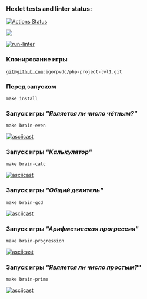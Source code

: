 ### Hexlet tests and linter status:
[![Actions Status](https://github.com/igorpvdc/php-project-lvl1/workflows/hexlet-check/badge.svg)](https://github.com/igorpvdc/php-project-lvl1/actions)

<a href="https://codeclimate.com/github/igorpvdc/php-project-lvl1/maintainability"><img src="https://api.codeclimate.com/v1/badges/e3fa221100adc6d0837d/maintainability" /></a>

[![run-linter](https://github.com/igorpvdc/php-project-lvl1/actions/workflows/run-linter.yml/badge.svg)](https://github.com/igorpvdc/php-project-lvl1/actions/workflows/run-linter.yml)

### Клонирование игры

<code>git@github.com:igorpvdc/php-project-lvl1.git</code>

### Перед запуском

<code>make install</code>

### Запуск игры *"Является ли число чётным?"*

<code>make brain-even</code>

[![asciicast](https://asciinema.org/a/yrXe05EiILt2fjxlfu7N6Qinb.svg)](https://asciinema.org/a/yrXe05EiILt2fjxlfu7N6Qinb)

### Запуск игры *"Калькулятор"*

<code>make brain-calc</code>

[![asciicast](https://asciinema.org/a/fZ9o67yp18sF3NuMHIeWGR7dH.svg)](https://asciinema.org/a/fZ9o67yp18sF3NuMHIeWGR7dH)

### Запуск игры *"Общий делитель"*

<code>make brain-gcd</code>

[![asciicast](https://asciinema.org/a/O8QyaBObnHO7GGJflLvu4gM9d.svg)](https://asciinema.org/a/O8QyaBObnHO7GGJflLvu4gM9d)

### Запуск игры *"Арифметиеская прогрессия"*

<code>make brain-progression</code>

[![asciicast](https://asciinema.org/a/xCUt1OjwdF9dwobIRUQ08tmZ2.svg)](https://asciinema.org/a/xCUt1OjwdF9dwobIRUQ08tmZ2)

### Запуск игры *"Является ли число простым?"*

<code>make brain-prime</code>

[![asciicast](https://asciinema.org/a/r7yHtc8rAjOaUJFOrImY6d3Id.svg)](https://asciinema.org/a/r7yHtc8rAjOaUJFOrImY6d3Id)